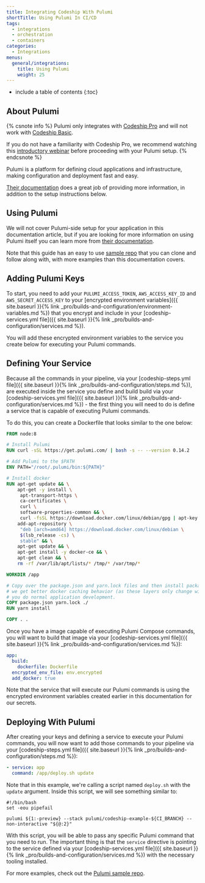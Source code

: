 ```yaml
---
title: Integrating Codeship With Pulumi
shortTitle: Using Pulumi In CI/CD
tags:
  - integrations
  - orchestration
  - containers
categories:
  - Integrations
menus:
  general/integrations:
    title: Using Pulumi
    weight: 25
---
```


* include a table of contents
{:toc}

## About Pulumi

{% csnote info %}
Pulumi only integrates with [Codeship Pro](https://codeship.com/features/pro) and will not work with [Codeship Basic](https://codeship.com/features/basic).

If you do not have a familiarity with Codeship Pro, we recommend watching this [introductory webinar](https://resources.codeship.com/webinars/env-parity-docker-codeship-jet) before proceeding with your Pulumi setup.
{% endcsnote %}

Pulumi is a platform for defining cloud applications and infrastructure, making configuration and deployment fast and easy.

[Their documentation](https://Pulumi.com/docs/) does a great job of providing more information, in addition to the setup instructions below.

## Using Pulumi

We will not cover Pulumi-side setup for your application in this documentation article, but if you are looking for more information on using Pulumi itself you can learn more from [their documentation](https://Pulumi.com/docs/).

Note that this guide has an easy to use [sample repo](https://github.com/pulumi/codeship-example) that you can clone and follow along with, with more examples than this documentation covers.

## Adding Pulumi Keys

To start, you need to add your `PULUMI_ACCESS_TOKEN`, `AWS_ACCESS_KEY_ID` and `AWS_SECRET_ACCESS_KEY` to your [encrypted environment variables]({{ site.baseurl }}{% link _pro/builds-and-configuration/environment-variables.md %}) that you encrypt and include in your [codeship-services.yml file]({{ site.baseurl }}{% link _pro/builds-and-configuration/services.md %}).

You will add these encrypted environment variables to the service you create below for executing your Pulumi commands.

## Defining Your Service

Because all the commands in your pipeline, via your [codeship-steps.yml file]({{ site.baseurl }}{% link _pro/builds-and-configuration/steps.md %}), are executed inside the service you define and build build via your [codeship-services.yml file]({{ site.baseurl }}{% link _pro/builds-and-configuration/services.md %}) - the first thing you will need to do is define a service that is capable of executing Pulumi commands.

To do this, you can create a Dockerfile that looks similar to the one below:

```dockerfile
FROM node:8

# Install Pulumi
RUN curl -sSL https://get.pulumi.com/ | bash -s -- --version 0.14.2

# Add Pulumi to the $PATH
ENV PATH="/root/.pulumi/bin:${PATH}"

# Install docker
RUN apt-get update && \
    apt-get -y install \
     apt-transport-https \
     ca-certificates \
     curl \
     software-properties-common && \
     curl -fsSL https://download.docker.com/linux/debian/gpg | apt-key add - && \
    add-apt-repository \
     "deb [arch=amd64] https://download.docker.com/linux/debian \
     $(lsb_release -cs) \
     stable" && \
    apt-get update && \
    apt-get install -y docker-ce && \
    apt-get clean && \
    rm -rf /var/lib/apt/lists/* /tmp/* /var/tmp/*

WORKDIR /app

# Copy over the package.json and yarn.lock files and then install packages. By copying just these two files first
# we get better docker caching behavior (as these layers only change with you add or remove dependencies, not when)
# you do normal application development.
COPY package.json yarn.lock ./
RUN yarn install

COPY . .
```

Once you have a image capable of executing Pulumi Compose commands, you will want to build that image via your [codeship-services.yml file]({{ site.baseurl }}{% link _pro/builds-and-configuration/services.md %}):

```yaml
app:
  build:
    dockerfile: Dockerfile
  encrypted_env_file: env.encrypted
  add_docker: true
```

Note that the service that will execute our Pulumi commands is using the encrypted environment variables created earlier in this documentation for our secrets.

## Deploying With Pulumi

After creating your keys and defining a service to execute your Pulumi commands, you will now want to add those commands to your pipeline via your [codeship-steps.yml file]({{ site.baseurl }}{% link _pro/builds-and-configuration/steps.md %}):


```yaml
- service: app
  command: /app/deploy.sh update
```

Note that in this example, we're calling a script named `deploy.sh` with the `update` argument. Inside this script, we will see something similar to:

```
#!/bin/bash
set -eou pipefail

pulumi ${1:-preview} --stack pulumi/codeship-example-${CI_BRANCH} --non-interactive "${@:2}"
```

With this script, you will be able to pass any specific Pulumi command that you need to run. The important thing is that the `service` directive is pointing to the service defined via your [codeship-services.yml file]({{ site.baseurl }}{% link _pro/builds-and-configuration/services.md %}) with the necessary tooling installed.

For more examples, check out the [Pulumi sample repo](https://github.com/pulumi/codeship-example).
